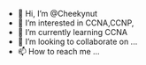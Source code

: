 - 👋 Hi, I’m @Cheekynut
- 👀 I’m interested in CCNA,CCNP,
- 🌱 I’m currently learning CCNA
- 💞️ I’m looking to collaborate on ...
- 📫 How to reach me ...

<!---
Cheekynut/Cheekynut is a ✨ special ✨ repository because its `README.md` (this file) appears on your GitHub profile.
You can click the Preview link to take a look at your changes.
--->
